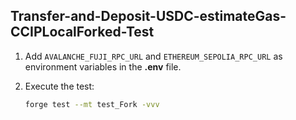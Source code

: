 ## Transfer-and-Deposit-USDC-estimateGas-CCIPLocalForked-Test

1. Add `AVALANCHE_FUJI_RPC_URL` and `ETHEREUM_SEPOLIA_RPC_URL` as environment variables in the **.env** file.

2. Execute the test:

    ```bash
    forge test --mt test_Fork -vvv
    ```